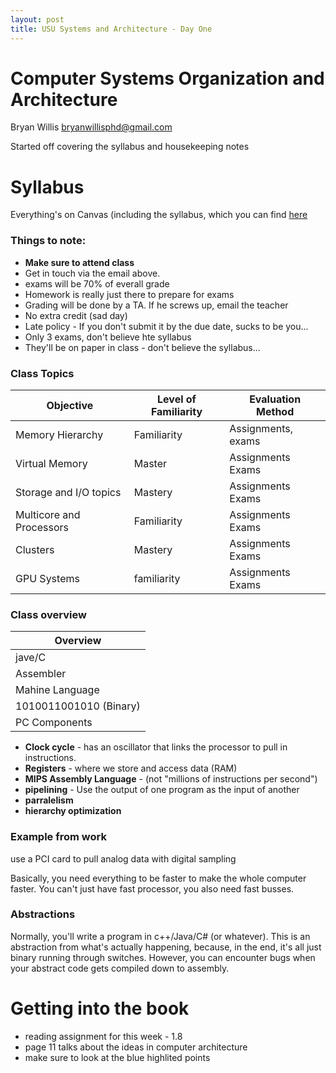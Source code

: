 ```yaml
---
layout: post
title: USU Systems and Architecture - Day One
---
```


# Computer Systems Organization and Architecture

Bryan Willis
bryanwillisphd@gmail.com

Started off covering the syllabus and housekeeping notes

# Syllabus

Everything's on Canvas (including the syllabus, which you can find [here](https://usu.instructure.com/courses/391777/files/?preview=59666251)

### Things to note: 

- __Make sure to attend class__
- Get in touch via the email above.
- exams will be 70% of everall grade
- Homework is really just there to prepare for exams
- Grading will be done by a TA. If he screws up, email the teacher
- No extra credit (sad day)
- Late policy - If you don't submit it by the due date, sucks to be you...
- Only 3 exams, don't believe hte syllabus
- They'll be on paper in class - don't believe the syllabus...

### Class Topics

|Objective|Level of Familiarity|Evaluation Method|
|---|---|---|
|Memory Hierarchy|Familiarity|Assignments, exams|
|Virtual Memory|Master|Assignments Exams
|Storage and I/O topics|Mastery|Assignments Exams
|Multicore and Processors|Familiarity|Assignments Exams
|Clusters|Mastery|Assignments Exams
|GPU Systems|familiarity|Assignments Exams

### Class overview
|Overview|
|---|
|jave/C|
|Assembler|
|Mahine Language|
|1010011001010 (Binary)|
|PC Components|

- __Clock cycle__ - has an oscillator that links the processor to pull in instructions.
- __Registers__ - where we store and access data (RAM)
- __MIPS Assembly Language__ - (not "millions of instructions per second")
- __pipelining__ - Use the output of one program as the input of another
- __parralelism__
- __hierarchy optimization__

### Example from work

use a PCI card to pull analog data with digital sampling

Basically, you need everything to be faster to make the whole computer faster. You can't just have fast processor, you also need fast busses.

### Abstractions

Normally, you'll write a program in c++/Java/C# (or whatever). This is an abstraction from what's actually happening, because, in the end, it's all just binary running through switches. However, you can encounter bugs when your abstract code gets compiled down to assembly.

# Getting into the book

- reading assignment for this week - 1.8
- page 11 talks about the ideas in computer architecture
- make sure to look at the blue highlited points

